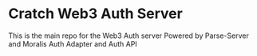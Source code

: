 # Cratch Web3 Auth Server

This is the main repo for the Web3 Auth server Powered by Parse-Server and Moralis Auth Adapter and Auth API
